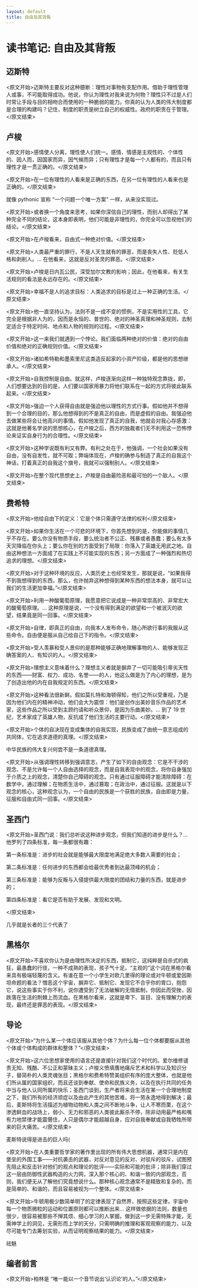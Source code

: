```yaml
---
layout: default
title: 自由及其背叛
---
```


# 读书笔记: 自由及其背叛


## 迈斯特

<原文开始>迈斯特主要反对这种臆断：理性对事物有支配作用。借助于理性管理人或事，不可能取得成功。他说，你认为理性对我来说为何物？理性只不过是人们时常让手段与目的相吻合而使用的一种脆弱的能力。你真的认为人类的伟大制度都是合理的构建吗？记住，制度的职责是树立自己的权威性。政府的职责在于管理。</原文结束>
## 卢梭

<原文开始>感情使人分离，理性使人们统一。感情、情感是主观性的、个体性的、因人而，因国家而异，因气候而异；只有理性才是每一个人都有的，而且只有理性才是一贯正确的。</原文结束>

<原文开始>在一位有理性的人看来是正确的东西，在另一位有理性的人看来也是正确的。</原文结束>

就像 pythonic 宣称 “一个问题一个唯一方案” 一样，从来没实现过。

<原文开始>或者换一个角度来思考，如果你深信自己的理性，而别人却得出了某种完全不同的结论，这本身即表明，他们可能是非理性的，你完全可以忽视他们的结论。</原文结束>

<原文开始>在卢梭看来，自由式一种绝对价值。</原文结束>

<原文开始>人类最严重的罪行，不是人天生就有的罪恶，而是丧失人性、贬低人格和剥削人。... 在他看来，这就是反对圣灵的罪恶。</原文结束>

<原文开始>卢梭是日内瓦公民，深受加尔文教的影响；因此，在他看来，有关生活规则的看法是永远存在的。</原文结束>

<原文开始>幸福不是人的追求目标：人类追求的目标是过上一种正确的生活。</原文结束>

<原文开始>他一直坚持认为，法则不是一成不变的惯例，不是实用性的工具，它完全是根据非人为的，因而是永恒的、普世的、绝对的神圣真理和神圣规则，去制定适合于特定时间、地点和人物的规则的过程。</原文结束>

<原文开始>这一来我们就遇到一个悖论。我们面临两种绝对的价值：绝对的自由价值和绝对的正确规则价值。</原文结束>

<原文开始>诸如希特勒和墨索里尼这类造反起家的小资产阶级，都是他的思想继承人。</原文结束>

<原文开始>自我控制是自由。就这样，卢梭逐渐向这样一种独特观念靠拢，即，人们想要达到的目的是，人们要以国家用暴力将他们联系在一起的方式将彼此联系起来。</原文结束>

<原文开始>强迫一个人获得自由就是强迫他以理性的方式行事。假如他并不想得到一个合理的目的，那么他想得到的不是真正的自由，而是虚假的自由。我强迫他去做某些将会让他高兴的事情。假如他发现了真正的自我，他就会对我心存感激：这就是他著名学说的思想核心，在卢梭之后，西方的独裁者们无不利用这一恐怖悖论来证实自身行为的合理性。</原文结束>

<原文开始>这种学说既有利又有弊。有利之处在于，他强调，一个社会如果没有自由，没有自发性，就不可取；弊端体现在，卢梭的确参与制造了真正的自我这个神话，打着真正的自我这个旗号，我就可以强制别人。</原文结束>

<原文开始>在整个现代思想史上，卢梭是自由最险恶和最可怕的一个敌人。</原文结束>
## 费希特

<原文开始>他给自由下的定义：它是个体只需遵守法律的权利</原文结束>

<原文开始>如果你生活在一个可悲的环境下，你首先想到的是，你能做的事情几乎不存在。要么你没有物质手段，要么统治者不公正、残暴或者愚蠢；要么有太多天灾降临在你头上；要么你在别的方面受到了局限：你落入了英雄无用武之地。自由这种想法一方面成了在实践上不可能实现的东西；另一方面成了一种强烈和热切追求的理想。</原文结束>

<原文开始>对于这种环境的反应，人类历史上也经常发生，那就是说，“如果我得不到我想得到的东西，那么，也许抛弃这种想得到某种东西的想法本身，就可以让我们的生活更加幸福。”</原文结束>

<原文开始>利用一种酸葡萄原理，我愿意把它说成是一种非常崇高的、非常宏大的酸葡萄原理。... 这种原理是说，一个没有得到满足的欲望和一个被泯灭的欲望，结果竟是同一回事。</原文结束>

<原文开始>自律，即真正的自由，向我本人发布命令，随心所欲行事的我服从这些命令。自由便是服从自己给自己下的指令。</原文结束>

<原文开始>受人羡慕和受人景仰的是那种能够正确地理解事物的人、能够发现正确答案的人、有知识的人。</原文结束>

<原文开始>理想主义意味着什么？理想主义者就是摒弃了一切可能吸引卑劣天性的东西——财富、权力、成功、名誉——的人，他这么做是为了内心的理想，是为了创造出他的内在自我规定的东西。</原文结束>

<原文开始>这种看法很新鲜。假如莫扎特和海顿得知，他们之所以受重视，乃是因为他们内在的精神冲动，他们会大为震惊：他们是创作出美妙音乐作品的艺术家，这些作品之所以受到主顾约请和听众景仰，是因为乐曲美妙。... 到了 19 世纪，艺术家成了英雄人物，反抗成了他们生活的主要行动。</原文结束>

<原文开始>个体的自决现在变成集体的自我实现，民族变成了由统一意志组成的共同体，它在追求道德的真理。</原文结束>

中华民族的伟大复兴何尝不是一条道德真理。

<原文开始>从强调理性转移到强调意志，产生了如下的自由观念：它是不干涉的观念、不是允许每一个人自由选择的观念，而是自我表现中的观念，将你自身强加于介质之上的观念，清楚你自己障碍的观念。只有通过征服障碍才能清除障碍：在数学中，通过理解；在物质生活中，通过篡取；在政治中，通过征服。这就是以下观念的核心，这种观念认为，一个自由的民族是一个获胜的民族，自由即是力量，征服和自由式同一回事。</原文结束>
## 圣西门

<原文开始>圣西门说：我们总听说这种进步观念，但我们知道的进步是什么？... 他罗列了四条标准，每一条都很有趣：

第一条标准是：进步的社会就是能够最大限度地满足绝大多数人需要的社会；

第二条标准是：任何进步的东西都会给最优秀者到达最顶峰的机会；

第三条标准是：能够为反叛与入侵提供最大限度的团结和力量的东西，就是进步的；

第四条标准是：看它是否有助于发展、发现和文明。

</原文结束>

几乎就是长者的三个代表了
## 黑格尔

<原文开始>不喜欢你认为是由理性所决定的东西，抵制它，这纯粹是自杀式的疯狂，最愚蠢的行径，一种不成熟的表现，孩子气十足。“主观的”这个词在黑格尔看来具有极端轻蔑的含义。有谁在意一个小学生对欧几里得的理论或对牛顿或爱因斯坦命题的看法？憎恶这个宇宙，摒弃它、抵制它、发现它不合乎你的胃口，抱怨它，说这些事实于你不利，说你遭受到了无法破解的无情抵制，你因此而受挫，因跌落在生活的荆棘上而流血。在黑格尔看来，这就是卑下、盲目、没有理解力的表现，最终还是罪恶的表现。</原文结束>
## 导论

<原文开始>“为什么某一个体应该服从其他个体？为什么每一位个体都要服从其他个体或个体构成的群体和整体？”</原文结束>

<原文开始>这六位思想家使用的语言还是直接针对我们这个时代的。爱尔维修谴责无知、残酷、不公正和蒙昧主义；卢梭义愤填膺地痛斥艺术和科学以及知识分子，替简朴的人类灵魂张目；黑格尔和费希特赞美组织有序的庞大整体，也就是他们所从属的国家组织，而且还谈到奉献、使命和民族义务，以及在执行共同的任务中当与他人认同所属的快乐；圣西门谈到，生产者将来会生活在某一个合理地制度之下，我们所有的经济顽症以及由此产生的其他苦难，将一劳永逸地得到解决；最后，麦斯特将生活描述为植物动物和人类之间不断地斗争，让人不寒而栗，在这个渗透鲜血的战场上，弱小、无力和邪恶的人类彼此厮杀不停，除非动用最严格和嘴有力地禁律才能震慑住，人只是偶尔才能超越自身，应对自我奉献或自我牺牲所带来的巨大痛苦。</原文结束>

麦斯特说得是进击的巨人吗(

<原文开始>在人类重要哲学家的著作里出现的所有伟大思想机器，通常只是内在堡垒的外围工事——对抗袭击的武器，对反对意见的反对、对驳斥的驳斥，试图预先阻止和反击针对他们的观点和理论的批评——实际和可能的批评；除非我们穿过这一层由防御性武器构造的火力网，深入那个核心的、和谐一致的内部观念，否则，我们便无从了解他们究竟想说什么。那种核心观念通常不是精致和复杂的，而是简单的、和谐的，而且容易被视为一个整体。</原文结束>

<原文开始>牛顿用极少数简单明了的定律表现了自然界，按照这些定律，宇宙中每一个物质微粒的运动和位置原则都可以推断出来... 这样做依据的法则，数量也很少，很容易被那些不惮其烦、细心学习的人掌握。做到这一步无需特殊才能，无需神学上的洞见，无需形而上学的天分，只需明确的推理和客观观察的能力，以及尽可能专门去筹划实验，从而证明观察结果的能力。</原文结束>

祛魅

## 编者前言

<原文开始>柏林是 “唯一能以一个音节说出‘认识论’的人。”</原文结束>

